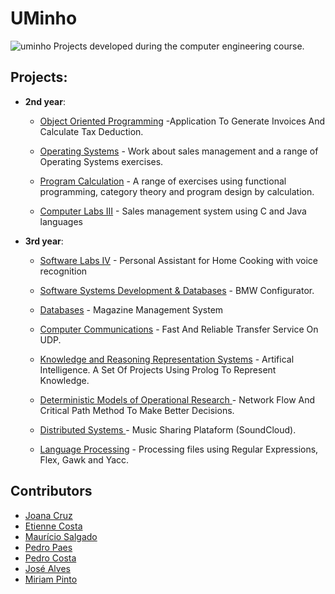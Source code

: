 # UMinho

![uminho](http://www4.di.uminho.pt/~jmf/IMAGES/um_eeng.gif)
Projects developed during the computer engineering course.

## Projects:

* **2nd year**:
  
  - [Object Oriented Programming](https://github.com/ruiAzevedo19/UMinho/tree/master/POO) -Application To Generate Invoices And Calculate Tax Deduction.
  
  - [Operating Systems](https://github.com/ruiAzevedo19/UMinho/tree/master/SO) - Work about sales management and a range of Operating Systems exercises.
  
  - [Program Calculation](https://github.com/ruiAzevedo19/UMinho/tree/master/CP) - A range of exercises using functional programming, category theory and program design by calculation.
  
  - [Computer Labs III](https://github.com/ruiAzevedo19/UMinho/tree/master/LI3) - Sales management system using C and Java languages
  
* **3rd year**:

  - [Software Labs IV](https://github.com/ruiAzevedo19/UMinho/tree/master/LI4) - Personal Assistant for Home Cooking with voice recognition

  - [Software Systems Development & Databases](https://github.com/ruiAzevedo19/UMinho/tree/master/DSS) - BMW Configurator.
  
  - [Databases](https://github.com/ruiAzevedo19/UMinho/tree/master/BD) - Magazine Management  System
  
  - [Computer Communications](https://github.com/ruiAzevedo19/UMinho/tree/master/CC) - Fast And Reliable Transfer Service On UDP.
  
  - [Knowledge and Reasoning Representation Systems](https://github.com/ruiAzevedo19/UMinho/tree/master/SRCR) - Artifical Intelligence. A Set Of Projects Using Prolog To Represent Knowledge.
  
  - [Deterministic Models of Operational Research ](https://github.com/ruiAzevedo19/UMinho/tree/master/MDIO) - Network Flow And Critical Path Method To Make Better Decisions.
   
  - [Distributed Systems ](https://github.com/ruiAzevedo19/UMinho/tree/master/SD) - Music Sharing Plataform (SoundCloud).
    
  - [Language Processing](https://github.com/ruiAzevedo19/UMinho/tree/master/PL) - Processing files using Regular Expressions, Flex, Gawk and Yacc.
   
  
## Contributors

* [Joana Cruz](https://github.com/joanacruz94)
* [Etienne Costa](https://github.com/EtienneCosta)
* [Maurício Salgado](https://github.com/MauricioSalgado)
* [Pedro Paes](https://github.com/pedropaes)
* [Pedro Costa](https://github.com/pCosta99)
* [José Alves](https://github.com/phansti)
* [Miriam Pinto](https://github.com/a42040)

